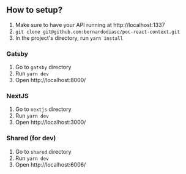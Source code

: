 ## How to setup?

1. Make sure to have your API running at http://localhost:1337
2. `git clone git@github.com:bernardodiasc/poc-react-context.git`
3. In the project's directory, run `yarn install`

### Gatsby

1. Go to `gatsby` directory
2. Run `yarn dev`
3. Open http://localhost:8000/

### NextJS

1. Go to `nextjs` directory
2. Run `yarn dev`
3. Open http://localhost:3000/
 
### Shared (for dev)

1. Go to `shared` directory
2. Run `yarn dev`
3. Open http://localhost:6006/
